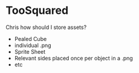 # TooSquared
 
Chris how should I store assets?
 * Pealed Cube
 * individual .png
 * Sprite Sheet
 * Relevant sides placed once per object in a .png
 * etc
